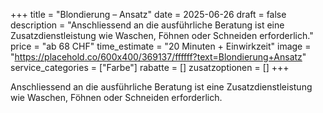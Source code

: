 +++
title = "Blondierung – Ansatz"
date = 2025-06-26
draft = false
description = "Anschliessend an die ausführliche Beratung ist eine Zusatzdienstleistung wie Waschen, Föhnen oder Schneiden erforderlich."
price = "ab 68 CHF"
time_estimate = "20 Minuten + Einwirkzeit"
image = "https://placehold.co/600x400/369137/ffffff?text=Blondierung+Ansatz"
service_categories = ["Farbe"]
rabatte = []
zusatzoptionen = []
+++

Anschliessend an die ausführliche Beratung ist eine Zusatzdienstleistung wie Waschen, Föhnen oder Schneiden erforderlich.
